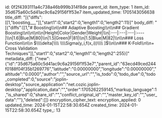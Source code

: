 id: 0f2f4393111a4c738a46b999b314f8de
parent_id: 
item_type: 1
item_id: 35d675a60c5d41ac9c6a29156f1f53e7
item_updated_time: 1705143056638
title_diff: "[{\"diffs\":[[1,\"boosting___\"]],\"start1\":0,\"start2\":0,\"length1\":0,\"length2\":11}]"
body_diff: "[{\"diffs\":[[1,\"# Boosting\\\n\\\n## Adaptive Boosting\\\n\\\n## Gradient Boosting\\\n\\\n\\\n\\\n|Height|Color|Gender|Weight|\\\n|:---|:---|:---|:----|\\\n|1.6|Blue|M|80|\\\n|1.5|Green|F|81|\\\n|1.5|Blue|M|82|\\\n\\\n### Loss Function\\\n\\\n $\\\\delta[\\\\ \\\\Sigma(y_i,f(x_i))\\\\ ]$\\\n\\\n### K-Fold\\\n\\\n+ Cross Validation Techniques\"]],\"start1\":0,\"start2\":0,\"length1\":0,\"length2\":255}]"
metadata_diff: {"new":{"id":"35d675a60c5d41ac9c6a29156f1f53e7","parent_id":"63ecd49ced244f0188f04f35b1269776","latitude":"0.00000000","longitude":"0.00000000","altitude":"0.0000","author":"","source_url":"","is_todo":0,"todo_due":0,"todo_completed":0,"source":"joplin-desktop","source_application":"net.cozic.joplin-desktop","application_data":"","order":1705262259145,"markup_language":1,"is_shared":0,"share_id":"","conflict_original_id":"","master_key_id":"","user_data":""},"deleted":[]}
encryption_cipher_text: 
encryption_applied: 0
updated_time: 2024-01-15T22:58:30.654Z
created_time: 2024-01-15T22:58:30.654Z
type_: 13